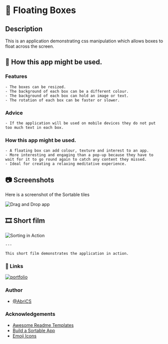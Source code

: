 # 📝 Floating Boxes
## Description
 This is an application demonstrating css manipulation which allows boxes to float across the screen.

##  📖 How this app might be used.
### Features

```
- The boxes can be resized.
- The background of each box can be a different colour.
- The background of each box can hold an image or text.
- The rotation of each box can be faster or slower.
```


### Advice 
```
- If the application will be used on mobile devices they do not put too much text in each box.

```
### How this app might be used.

```
- A floating box can add colour, texture and interest to an app.
- More interesting and engaging than a pop-up because they have to wait for it to go round again to catch any content they missed.
- Ideal for creating a relaxing meditative experience.
```

## 📷 Screenshots

Here is a screenshot of the Sortable tiles

![Drag and Drop app](./Assets/images/DaD.png)
                                                                                             

##  🎞️ Short film
![Sorting in Action](./Assets/images/DragandDrop.gif)
```
---

This short film demonstrates the application in action.

```
### 🔗 Links
[![portfolio](https://img.shields.io/badge/my_portfolio-000?style=for-the-badge&logo=ko-fi&logoColor=white)](https://abrics.github.io/AbriCS/Note-Taker)

### Author
- [@AbriCS](https://www.github.com/AbriCS)

### Acknowledgements

 - [Awesome Readme Templates](https://awesomeopensource.com/project/elangosundar/awesome-README-templates)
 - [Build a Sortable App](https://www.youtube.com/watch?v=jfYWwQrtzzY)  
 - [Emoji Icons](https://github.com/ikatyang/emoji-cheat-sheet/blob/master/README.md)

